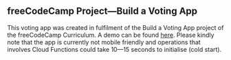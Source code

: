 ## freeCodeCamp Project—Build a Voting App
This voting app was created in fulfilment of the Build a Voting App project of the freeCodeCamp Curriculum.  A demo can be found [here](https://freecodecamp-volt.firebaseapp.com/).  Please kindly note that the app is currently not mobile friendly and operations that involves Cloud Functions could take 10—15 seconds to initialise (cold start).
